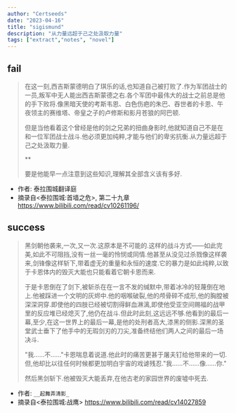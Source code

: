 ```yaml
---
author: "Certseeds"
date: "2023-04-16"
title: "sigismund"
description: "从力量远超于己之处汲取力量"
tags: ["extract","notes", "novel"]
---
```


## fail

> 在这一刻,西吉斯蒙德明白了琪乐的话,也知道自己被打败了.作为军团战士的一员,叛军中无人能出西吉斯蒙德之右.各个军团中最伟大的战士之前总是他的手下败将.像黑暗天使的考斯韦恩、白色伤疤的朱巴、吞世者的卡恩、午夜领主的赛维塔、帝皇之子的卢修斯和影月苍狼的阿巴顿.
>
> 但是当他看着这个曾经是他的剑之兄弟的扭曲身影时,他就知道自己不是在和一位军团战士战斗.他必须更加纯粹,才能与他们的卑劣抗衡.从力量远超于己之处汲取力量.
>
> **
>
> 要是他能早一点注意到这些知识,理解其全部含义该有多好.

+ 作者: 泰拉围城翻译庭
+ 摘录自<泰拉围城:首墙之危>, 第二十九章
<https://www.bilibili.com/read/cv10261196/>

## success

> 黑剑朝他袭来,一次,又一次.这原本是不可能的.这样的战斗方式——如此完美,如此不可阻挡,没有一丝一毫的怜悯或同情.他甚至从没见过杀戮像这样袭来,剑锋像这样斩下,带着虚无的重量和永恒的速度.它的暴力是如此纯粹,以致于卡恩体内的毁灭大能也只能看着它朝卡恩而来.
>
> 于是卡恩倒在了剑下,被斩杀在在一言不发的缄默中,带着冰冷的轻蔑倒在地上.他被踩进一个文明的灰烬中.他的咽喉破裂,他的颅骨碎不成形,他的胸膛被深深洞穿.即使他的四肢已经被切割得鲜血淋漓,即使他受亚空间赐福的战甲里的反应堆已经熄灭了,他仍在战斗.但此时此刻,这远远不够.他看到的最后一幕,至少,在这一世界上的最后一幕,是他的处刑者高大,漆黑的侧影.深黑的圣堂武士垂下了他手中的无瑕剑刃的刀尖,准备终结他们两人之间的最后一场决斗.
>
> "我……不……"卡恩喘息着说道.他此时的痛苦更甚于屠夫钉给他带来的一切.但,他却比以往任何时候都更加明白宇宙的戏谑残忍."我……不……像……你."
>
> 然后黑剑斩下.他被毁灭大能丢弃,在他古老的家园世界的废墟中死去.

+ 作者: `__起舞弄清影_`
+ 摘录自<泰拉围城:战鹰>
<https://www.bilibili.com/read/cv14027859>
